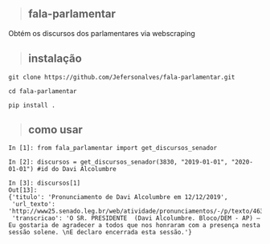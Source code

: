 >## fala-parlamentar

Obtém os discursos dos parlamentares via webscraping

>## instalação

`git clone https://github.com/Jefersonalves/fala-parlamentar.git`

`cd fala-parlamentar`

`pip install .`

>## como usar

```
In [1]: from fala_parlamentar import get_discursos_senador

In [2]: discursos = get_discursos_senador(3830, "2019-01-01", "2020-01-01") #id do Davi Alcolumbre

In [3]: discursos[1]
Out[13]: 
{'titulo': 'Pronunciamento de Davi Alcolumbre em 12/12/2019',
 'url_texto': 'http://www25.senado.leg.br/web/atividade/pronunciamentos/-/p/texto/463401',
 'transcricao': 'O SR. PRESIDENTE  (Davi Alcolumbre. Bloco/DEM - AP) – Eu gostaria de agradecer a todos que nos honraram com a presença nesta sessão solene. \nE declaro encerrada esta sessão.'}
```